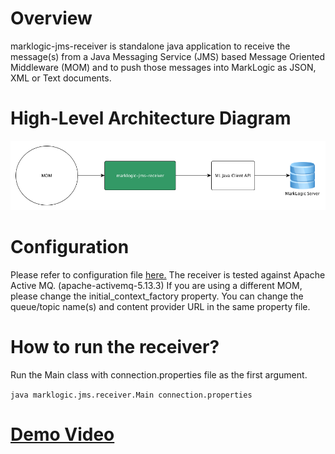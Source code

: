 # Overview
marklogic-jms-receiver is standalone java application to receive the message(s) from a Java Messaging Service (JMS) based Message Oriented Middleware (MOM) and to push those messages into MarkLogic as JSON, XML or Text documents.

# High-Level Architecture Diagram
![MarkLogic JMS Receiver](arch.png)

# Configuration
Please refer to configuration file [here.](https://github.com/sanjuthomas/marklogic-jms-receiver/blob/master/config/connection.properties)
The receiver is tested against Apache Active MQ. (apache-activemq-5.13.3) If you are using a different MOM, please change the initial_context_factory property. You can change the queue/topic name(s) and content provider URL in the same property file.

# How to run the receiver?
Run the Main class with connection.properties file as the first argument.

`java marklogic.jms.receiver.Main connection.properties`

# [Demo Video](https://www.youtube.com/watch?v=SaDUsSHXoQg&feature=youtu.be)
